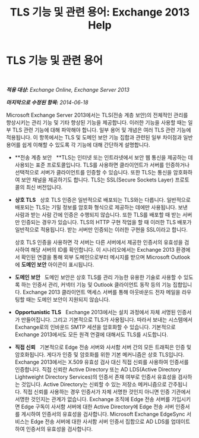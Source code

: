 ﻿---
title: 'TLS 기능 및 관련 용어: Exchange 2013 Help'
TOCTitle: TLS 기능 및 관련 용어
ms:assetid: 294ba2a9-892d-4a90-beec-9d298426b5f4
ms:mtpsurl: https://technet.microsoft.com/ko-kr/library/Bb430753(v=EXCHG.150)
ms:contentKeyID: 52058061
ms.date: 05/22/2018
mtps_version: v=EXCHG.150
ms.translationtype: MT
---

# TLS 기능 및 관련 용어

 

_**적용 대상:** Exchange Online, Exchange Server 2013_

_**마지막으로 수정된 항목:** 2014-06-18_

Microsoft Exchange Server 2013에서는 TLS(전송 계층 보안)의 전체적인 관리를 향상시키는 관리 기능 및 기타 향상된 기능을 제공합니다. 이러한 기능을 사용할 때는 일부 TLS 관련 기능에 대해 파악해야 합니다. 일부 용어 및 개념은 여러 TLS 관련 기능에 적용됩니다. 이 항목에서는 TLS 및 도메인 보안 기능 집합과 관련된 일부 차이점과 일반 용어를 쉽게 이해할 수 있도록 각 기능에 대해 간단하게 설명합니다.

  - **전송 계층 보안   **TLS는 인터넷 또는 인트라넷에서 보안 웹 통신을 제공하는 데 사용되는 표준 프로토콜입니다. TLS를 사용하면 클라이언트가 서버를 인증하거나 선택적으로 서버가 클라이언트를 인증할 수 있습니다. 또한 TLS는 통신을 암호화하여 보안 채널을 제공하기도 합니다. TLS는 SSL(Secure Sockets Layer) 프로토콜의 최신 버전입니다.

  - **상호 TLS**   상호 TLS 인증은 일반적으로 배포되는 TLS와는 다릅니다. 일반적으로 배포되는 TLS는 기밀 정보를 암호화 형식으로 제공하는 데에만 사용됩니다. 보낸 사람과 받는 사람 간에 인증은 수행되지 않습니다. 또한 TLS를 배포할 때 받는 서버만 인증되는 경우가 있습니다. TLS의 HTTP 구현 작업을 할 때 이러한 TLS 배포가 일반적으로 적용됩니다. 받는 서버만 인증되는 이러한 구현을 SSL이라고 합니다.
    
    상호 TLS 인증을 사용하면 각 서버는 다른 서버에서 제공한 인증서의 유효성을 검사하여 해당 서버의 ID를 확인합니다. 이 시나리오에서는 Exchange 2013 환경에서 확인된 연결을 통해 외부 도메인으로부터 메시지를 받으며 Microsoft Outlook에 **도메인 보안** 아이콘이 표시됩니다.

  - **도메인 보안**   도메인 보안은 상호 TLS를 관리 가능한 유용한 기술로 사용할 수 있도록 하는 인증서 관리, 커넥터 기능 및 Outlook 클라이언트 동작 등의 기능 집합입니다. Exchange 2013 클라이언트 액세스 서버를 통해 아웃바운드 전자 메일을 라우팅할 때는 도메인 보안이 지원되지 않습니다.

  - **Opportunistic TLS**   Exchange 2013에서는 설치 과정에서 자체 서명된 인증서가 만들어집니다. 그리고 기본적으로 TLS가 사용됩니다. 따라서 보내는 시스템에서 Exchange로의 인바운드 SMTP 세션을 암호화할 수 있습니다. 기본적으로 Exchange 2013에서도 모든 원격 연결에 대해서도 TLS를 시도합니다.

  - **직접 신뢰**   기본적으로 Edge 전송 서버와 사서함 서버 간의 모든 트래픽은 인증 및 암호화됩니다. 게다가 인증 및 암호화를 위한 기본 메커니즘은 상호 TLS입니다. Exchange 2013에서는 X.509 유효성 검사 대신 직접 신뢰를 사용하여 인증서를 인증합니다. 직접 신뢰란 Active Directory 또는 AD LDS(Active Directory Lightweight Directory Services)의 인증서 존재 여부로 인증서 유효성을 검사하는 것입니다. Active Directory는 신뢰할 수 있는 저장소 메커니즘으로 간주됩니다. 직접 신뢰를 사용하는 경우 인증서가 자체 서명한 것인지 아니면 인증 기관에서 서명한 것인지는 관계가 없습니다. Exchange 조직에 Edge 전송 서버를 가입시키면 Edge 구독이 사서함 서버에 대한 Active Directory에 Edge 전송 서버 인증서를 게시하여 인증서의 유효성을 검사합니다. Microsoft Exchange EdgeSync 서비스는 Edge 전송 서버에 대한 사서함 서버 인증서 집합으로 AD LDS를 업데이트하여 인증서의 유효성을 검사합니다.

